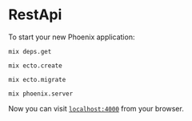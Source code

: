 # RestApi

To start your new Phoenix application:

`mix deps.get`

`mix ecto.create`

`mix ecto.migrate`

`mix phoenix.server`

Now you can visit [`localhost:4000`](http://localhost:4000) from your browser.
